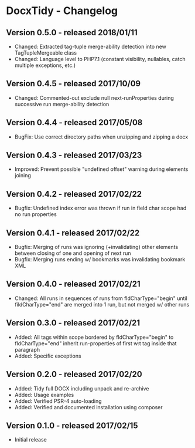 DocxTidy - Changelog
====================

Version 0.5.0 - released 2018/01/11
-----------------------------------

* Changed: Extracted tag-tuple merge-ability detection into new TagTupleMergeable class
* Changed: Language level to PHP7.1 (constant visibility, nullables, catch multiple exceptions, etc.)


Version 0.4.5 - released 2017/10/09
-----------------------------------

* Changed: Commented-out exclude null next-runProperties during successive run merge-ability detection


Version 0.4.4 - released 2017/05/08
-----------------------------------

* BugFix: Use correct directory paths when unzipping and zipping a docx


Version 0.4.3 - released 2017/03/23
-----------------------------------
* Improved: Prevent possible "undefined offset" warning during elements joining


Version 0.4.2 - released 2017/02/22
-----------------------------------
* Bugfix: Undefined index error was thrown if run in field char scope had no run properties


Version 0.4.1 - released 2017/02/22
-----------------------------------
* Bugfix: Merging of runs was ignoring (+invalidating) other elements between closing of one and opening of next run
* Bugfix: Merging runs ending w/ bookmarks was invalidating bookmark XML


Version 0.4.0 - released 2017/02/21
-----------------------------------
* Changed: All runs in sequences of runs from fldCharType="begin" until fildCharType="end" are merged into 1 run, but not merged w/ other runs


Version 0.3.0 - released 2017/02/21
-----------------------------------

* Added: All tags within scope bordered by fldCharType="begin" to fldCharType="end" inherit run-properties of first w:t tag inside that paragraph   
* Added: Specific exceptions   


Version 0.2.0 - released 2017/02/20
-----------------------------------

* Added: Tidy full DOCX including unpack and re-archive
* Added: Usage examples
* Added: Verified PSR-4 auto-loading
* Added: Verified and documented installation using composer


Version 0.1.0 - released 2017/02/15
-----------------------------------

* Initial release